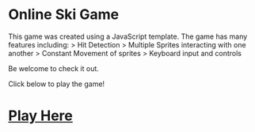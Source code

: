 # Online Ski Game


This game was created using a JavaScript template. The game has many features including:
    > Hit Detection 
    > Multiple Sprites interacting with one another
    > Constant Movement of sprites
    > Keyboard input and controls

Be welcome to check it out. 

Click below to play the game!


# [Play Here](https://rawgit.com/Brendenvski/Game/code/skiGame%20(2)%20(2)/GameQuery%20Project%20Template%20v5.2/display.html)
